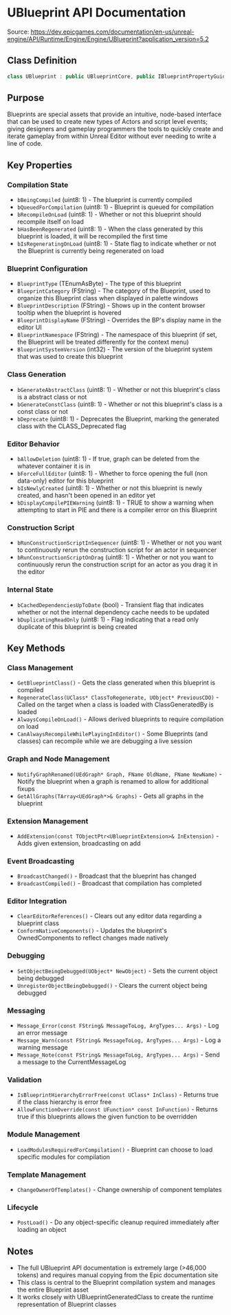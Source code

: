 # UBlueprint API Documentation

Source: https://dev.epicgames.com/documentation/en-us/unreal-engine/API/Runtime/Engine/Engine/UBlueprint?application_version=5.2

## Class Definition

```cpp
class UBlueprint : public UBlueprintCore, public IBlueprintPropertyGuidProvider
```

## Purpose

Blueprints are special assets that provide an intuitive, node-based interface that can be used to create new types of Actors and script level events; giving designers and gameplay programmers the tools to quickly create and iterate gameplay from within Unreal Editor without ever needing to write a line of code.

## Key Properties

### Compilation State
- `bBeingCompiled` (uint8: 1) - The blueprint is currently compiled
- `bQueuedForCompilation` (uint8: 1) - Blueprint is queued for compilation
- `bRecompileOnLoad` (uint8: 1) - Whether or not this blueprint should recompile itself on load
- `bHasBeenRegenerated` (uint8: 1) - When the class generated by this blueprint is loaded, it will be recompiled the first time
- `bIsRegeneratingOnLoad` (uint8: 1) - State flag to indicate whether or not the Blueprint is currently being regenerated on load

### Blueprint Configuration
- `BlueprintType` (TEnumAsByte<EBlueprintType>) - The type of this blueprint
- `BlueprintCategory` (FString) - The category of the Blueprint, used to organize this Blueprint class when displayed in palette windows
- `BlueprintDescription` (FString) - Shows up in the content browser tooltip when the blueprint is hovered
- `BlueprintDisplayName` (FString) - Overrides the BP's display name in the editor UI
- `BlueprintNamespace` (FString) - The namespace of this blueprint (if set, the Blueprint will be treated differently for the context menu)
- `BlueprintSystemVersion` (int32) - The version of the blueprint system that was used to create this blueprint

### Class Generation
- `bGenerateAbstractClass` (uint8: 1) - Whether or not this blueprint's class is a abstract class or not
- `bGenerateConstClass` (uint8: 1) - Whether or not this blueprint's class is a const class or not
- `bDeprecate` (uint8: 1) - Deprecates the Blueprint, marking the generated class with the CLASS_Deprecated flag

### Editor Behavior
- `bAllowDeletion` (uint8: 1) - If true, graph can be deleted from the whatever container it is in
- `bForceFullEditor` (uint8: 1) - Whether to force opening the full (non data-only) editor for this blueprint
- `bIsNewlyCreated` (uint8: 1) - Whether or not this blueprint is newly created, and hasn't been opened in an editor yet
- `bDisplayCompilePIEWarning` (uint8: 1) - TRUE to show a warning when attempting to start in PIE and there is a compiler error on this Blueprint

### Construction Script
- `bRunConstructionScriptInSequencer` (uint8: 1) - Whether or not you want to continuously rerun the construction script for an actor in sequencer
- `bRunConstructionScriptOnDrag` (uint8: 1) - Whether or not you want to continuously rerun the construction script for an actor as you drag it in the editor

### Internal State
- `bCachedDependenciesUpToDate` (bool) - Transient flag that indicates whether or not the internal dependency cache needs to be updated
- `bDuplicatingReadOnly` (uint8: 1) - Flag indicating that a read only duplicate of this blueprint is being created

## Key Methods

### Class Management
- `GetBlueprintClass()` - Gets the class generated when this blueprint is compiled
- `RegenerateClass(UClass* ClassToRegenerate, UObject* PreviousCDO)` - Called on the target when a class is loaded with ClassGeneratedBy is loaded
- `AlwaysCompileOnLoad()` - Allows derived blueprints to require compilation on load
- `CanAlwaysRecompileWhilePlayingInEditor()` - Some Blueprints (and classes) can recompile while we are debugging a live session

### Graph and Node Management
- `NotifyGraphRenamed(UEdGraph* Graph, FName OldName, FName NewName)` - Notify the blueprint when a graph is renamed to allow for additional fixups
- `GetAllGraphs(TArray<UEdGraph*>& Graphs)` - Gets all graphs in the blueprint

### Extension Management
- `AddExtension(const TObjectPtr<UBlueprintExtension>& InExtension)` - Adds given extension, broadcasting on add

### Event Broadcasting
- `BroadcastChanged()` - Broadcast that the blueprint has changed
- `BroadcastCompiled()` - Broadcast that compilation has completed

### Editor Integration
- `ClearEditorReferences()` - Clears out any editor data regarding a blueprint class
- `ConformNativeComponents()` - Updates the blueprint's OwnedComponents to reflect changes made natively

### Debugging
- `SetObjectBeingDebugged(UObject* NewObject)` - Sets the current object being debugged
- `UnregisterObjectBeingDebugged()` - Clears the current object being debugged

### Messaging
- `Message_Error(const FString& MessageToLog, ArgTypes... Args)` - Log an error message
- `Message_Warn(const FString& MessageToLog, ArgTypes... Args)` - Log a warning message
- `Message_Note(const FString& MessageToLog, ArgTypes... Args)` - Send a message to the CurrentMessageLog

### Validation
- `IsBlueprintHierarchyErrorFree(const UClass* InClass)` - Returns true if the class hierarchy is error free
- `AllowFunctionOverride(const UFunction* const InFunction)` - Returns true if this blueprints allows the given function to be overridden

### Module Management
- `LoadModulesRequiredForCompilation()` - Blueprint can choose to load specific modules for compilation

### Template Management
- `ChangeOwnerOfTemplates()` - Change ownership of component templates

### Lifecycle
- `PostLoad()` - Do any object-specific cleanup required immediately after loading an object

## Notes

- The full UBlueprint API documentation is extremely large (>46,000 tokens) and requires manual copying from the Epic documentation site
- This class is central to the Blueprint compilation system and manages the entire Blueprint asset
- It works closely with UBlueprintGeneratedClass to create the runtime representation of Blueprint classes